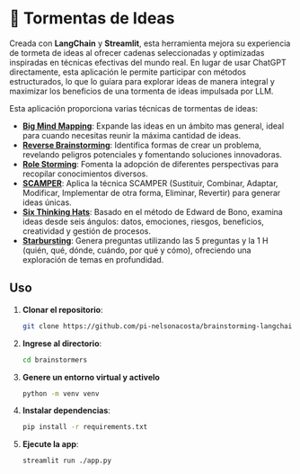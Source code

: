 # 🧠 Tormentas de Ideas

Creada con **LangChain** y **Streamlit**, esta herramienta mejora su experiencia de tormeta de ideas al ofrecer cadenas seleccionadas y optimizadas inspiradas en técnicas efectivas del mundo real. En lugar de usar ChatGPT directamente, esta aplicación le permite participar con métodos estructurados, lo que lo guíara para explorar ideas de manera integral y maximizar los beneficios de una tormenta de ideas impulsada por LLM.

Esta aplicación proporciona varias técnicas de tormentas de ideas:
- **[Big Mind Mapping](https://arxiv.org/abs/2310.19275)**: Expande las ideas en un ámbito mas general, ideal para cuando necesitas reunir la máxima cantidad de ideas.
- **[Reverse Brainstorming](https://info.orchidea.dev/innovation-blog/guide-to-ai-powered-brainstorming-sessions)**: Identifica formas de crear un problema, revelando peligros potenciales y fomentando soluciones innovadoras.
- **[Role Storming](https://www.psychologytoday.com/us/blog/the-digital-self/202403/how-ai-can-transform-brainstorming)**: Fomenta la adopción de diferentes perspectivas para recopilar conocimientos diversos.
- **[SCAMPER](https://www.interaction-design.org/literature/article/learn-how-to-use-the-best-ideation-methods-scamper)**: Aplica la técnica SCAMPER (Sustituir, Combinar, Adaptar, Modificar, Implementar de otra forma, Eliminar, Revertir) para generar ideas únicas.
- **[Six Thinking Hats](https://www.groupmap.com/portfolio/six-thinking-hats)**: Basado en el método de Edward de Bono, examina ideas desde seis ángulos: datos, emociones, riesgos, beneficios, creatividad y gestión de procesos.
- **[Starbursting](https://lucidspark.com/blog/how-to-use-starbursting-for-brainstorming)**: Genera preguntas utilizando las 5 preguntas y la 1 H (quién, qué, dónde, cuándo, por qué y cómo), ofreciendo una exploración de temas en profundidad.

## Uso

1. **Clonar el repositorio**:
   ```bash
   git clone https://github.com/pi-nelsonacosta/brainstorming-langchain-az-streamlit.git
   ```
2. **Ingrese al directorio**:
   ```bash
   cd brainstormers
   ```
3. **Genere un entorno virtual y activelo**
   ```bash
   python -m venv venv 
   ```
4. **Instalar dependencias**:
   ```bash
   pip install -r requirements.txt
   ```   
5. **Ejecute la app**:
   ```bash
   streamlit run ./app.py
   ```
